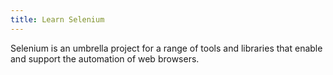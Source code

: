```yaml
---
title: Learn Selenium
---
```

Selenium is an umbrella project for a range of tools and libraries that enable and support the automation of web browsers.



